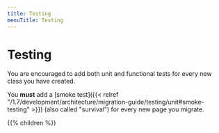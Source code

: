 ```yaml
---
title: Testing
menuTitle: Testing
---
```


# Testing

You are encouraged to add both unit and functional tests for every new class
you have created.

You **must** add a [smoke test]({{< relref "/1.7/development/architecture/migration-guide/testing/unit#smoke-testing" >}}) (also called "survival") for every new page you migrate.

{{% children %}}
